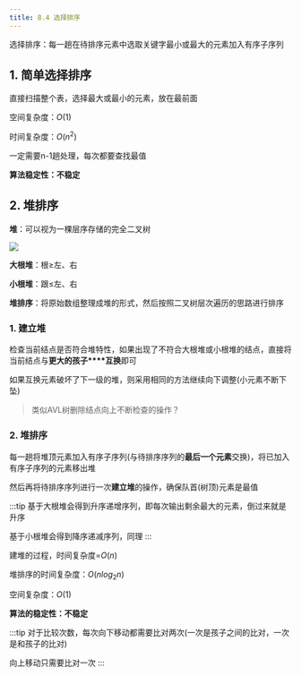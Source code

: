 ```yaml
---
title: 8.4 选择排序
---
```

选择排序：每一趟在待排序元素中选取关键字最小或最大的元素加入有序子序列

## 1. 简单选择排序

直接扫描整个表，选择最大或最小的元素，放在最前面

空间复杂度：$O(1)$

时间复杂度：$O(n^2)$

一定需要n-1趟处理，每次都要查找最值

**算法稳定性：不稳定**

## 2. 堆排序

**堆**：可以视为一棵层序存储的完全二叉树

![](/assets/img/shujv24.jpg)

**大根堆**：根$\geq$左、右

**小根堆**：跟$\leq$左、右

**堆排序**：将原始数组整理成堆的形式，然后按照二叉树层次遍历的思路进行排序

### 1. 建立堆

检查当前结点是否符合堆特性，如果出现了不符合大根堆或小根堆的结点，直接将当前结点与**更大的孩子****互换**即可

如果互换元素破坏了下一级的堆，则采用相同的方法继续向下调整(小元素不断下坠)

>类似AVL树删除结点向上不断检查的操作？

### 2. 堆排序

每一趟将堆顶元素加入有序子序列(与待排序序列的**最后一个元素**交换)，将已加入有序子序列的元素移出堆

然后再将待排序序列进行一次**建立堆**的操作，确保队首(树顶)元素是最值

:::tip
基于大根堆会得到升序递增序列，即每次输出剩余最大的元素，倒过来就是升序

基于小根堆会得到降序递减序列，同理
:::

建堆的过程，时间复杂度=$O(n)$

堆排序的时间复杂度：$O(nlog_2n)$

空间复杂度：$O(1)$

**算法的稳定性：不稳定**

:::tip
对于比较次数，每次向下移动都需要比对两次(一次是孩子之间的比对，一次是和孩子的比对)

向上移动只需要比对一次
:::



